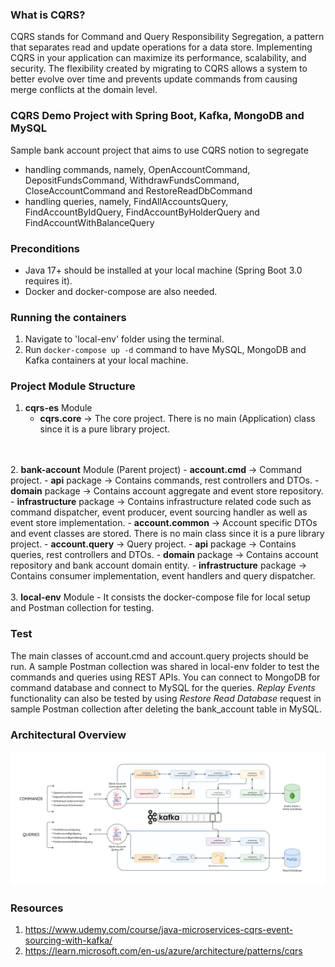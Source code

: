 ### What is CQRS?
CQRS stands for Command and Query Responsibility Segregation, a pattern that separates read and update operations for 
a data store. Implementing CQRS in your application can maximize its performance, scalability, and security. 
The flexibility created by migrating to CQRS allows a system to better evolve over time and prevents update commands 
from causing merge conflicts at the domain level.

### CQRS Demo Project with Spring Boot, Kafka, MongoDB and MySQL
Sample bank account project that aims to use CQRS notion to segregate
* handling commands, namely, OpenAccountCommand, DepositFundsCommand, WithdrawFundsCommand, CloseAccountCommand and RestoreReadDbCommand
* handling queries, namely, FindAllAccountsQuery, FindAccountByIdQuery, FindAccountByHolderQuery and FindAccountWithBalanceQuery

### Preconditions
* Java 17+ should be installed at your local machine (Spring Boot 3.0 requires it).
* Docker and docker-compose are also needed.

### Running the containers
1. Navigate to 'local-env' folder using the terminal.
2. Run ```docker-compose up -d``` command to have MySQL, MongoDB and Kafka containers at your local machine.

### Project Module Structure
1. <b>cqrs-es</b> Module
   - <b>cqrs.core</b> -> The core project. There is no main (Application) class since it is a pure library project.
<br />
<br />
2. <b>bank-account</b> Module (Parent project)
   - <b>account.cmd</b> -> Command project.
        - <b>api</b> package -> Contains commands, rest controllers and DTOs. 
        - <b>domain</b> package -> Contains account aggregate and event store repository.
        - <b>infrastructure</b> package -> Contains infrastructure related code such as command dispatcher, event producer, event sourcing handler as well as event store implementation.
   - <b>account.common</b> -> Account specific DTOs and event classes are stored. There is no main class since it is a pure library project.
   - <b>account.query</b> -> Query project.
       - <b>api</b> package -> Contains queries, rest controllers and DTOs.
       - <b>domain</b> package -> Contains account repository and bank account domain entity.
       - <b>infrastructure</b> package -> Contains consumer implementation, event handlers and query dispatcher.
<br />
<br />
3. <b>local-env</b> Module
    - It consists the docker-compose file for local setup and Postman collection for testing.


### Test
The main classes of account.cmd and account.query projects should be run. A sample Postman collection was shared in local-env folder
to test the commands and queries using REST APIs. You can connect to MongoDB for command database and connect to MySQL for the queries.
*Replay Events* functionality can also be tested by using *Restore Read Database* request in sample Postman collection after deleting the bank_account table in MySQL.


### Architectural Overview
![Architectural Overview](./local-env/ArchitecturalOverview.png)


### Resources
1. https://www.udemy.com/course/java-microservices-cqrs-event-sourcing-with-kafka/
2. https://learn.microsoft.com/en-us/azure/architecture/patterns/cqrs